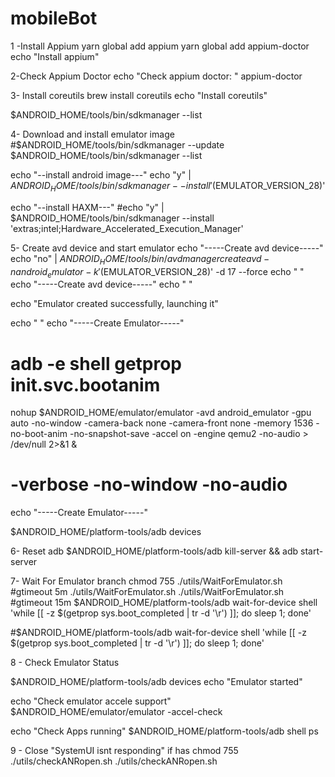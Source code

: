 # mobileBot


1 -Install Appium
yarn global add appium
yarn global add appium-doctor
echo "Install appium"

2-Check Appium Doctor
 echo "Check appium doctor: "
appium-doctor


3- Install coreutils
brew install coreutils
echo "Install coreutils"

$ANDROID_HOME/tools/bin/sdkmanager --list

4- Download and install emulator image
 #$ANDROID_HOME/tools/bin/sdkmanager --update
$ANDROID_HOME/tools/bin/sdkmanager --list

echo "--install android image---"
echo "y" | $ANDROID_HOME/tools/bin/sdkmanager --install '$(EMULATOR_VERSION_28)'

echo "--install HAXM---"
#echo "y" | $ANDROID_HOME/tools/bin/sdkmanager --install 'extras;intel;Hardware_Accelerated_Execution_Manager'

5- Create avd device and start emulator
echo "-----Create avd device-----"
echo "no" | $ANDROID_HOME/tools/bin/avdmanager create avd -n android_emulator -k '$(EMULATOR_VERSION_28)' -d 17 --force
echo " "
echo "-----Create avd device-----"
echo " "

echo "Emulator created successfully, launching it"

echo " "
echo "-----Create Emulator-----"
# adb -e shell getprop init.svc.bootanim

nohup $ANDROID_HOME/emulator/emulator -avd android_emulator -gpu auto -no-window -camera-back none -camera-front none -memory 1536  -no-boot-anim -no-snapshot-save -accel on -engine qemu2 -no-audio > /dev/null 2>&1 &
#  -verbose -no-window -no-audio
echo "-----Create Emulator-----"

$ANDROID_HOME/platform-tools/adb devices

6- Reset adb
$ANDROID_HOME/platform-tools/adb kill-server && adb start-server

7- Wait For Emulator branch
chmod 755 ./utils/WaitForEmulator.sh
#gtimeout 5m ./utils/WaitForEmulator.sh
./utils/WaitForEmulator.sh
#gtimeout 15m $ANDROID_HOME/platform-tools/adb wait-for-device shell 'while [[ -z $(getprop sys.boot_completed | tr -d '\r') ]]; do sleep 1; done'

#$ANDROID_HOME/platform-tools/adb wait-for-device shell 'while [[ -z $(getprop sys.boot_completed | tr -d '\r') ]]; do sleep 1; done'

8 - Check Emulator Status

$ANDROID_HOME/platform-tools/adb devices
echo "Emulator started"

echo "Check emulator accele support"
$ANDROID_HOME/emulator/emulator -accel-check

echo "Check Apps running"
$ANDROID_HOME/platform-tools/adb shell ps


9 - Close "SystemUI isnt responding" if has
chmod 755 ./utils/checkANRopen.sh
./utils/checkANRopen.sh